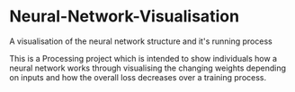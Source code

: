 # Neural-Network-Visualisation
A visualisation of the neural network structure and it's running process

This is a Processing project which is intended to show individuals how a neural network works through visualising the changing weights depending on inputs and how the overall loss decreases over a training process.
